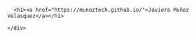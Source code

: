 <body>
    <div class="container-lg px-3 my-5 markdown-body">
      
      <h1><a href="https://munoztech.github.io/">Javiera Muñoz Velasquez</a></h1>
      
    </div>
